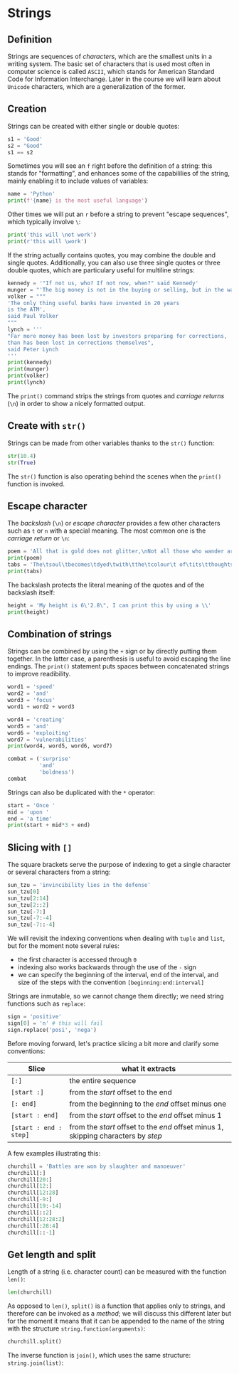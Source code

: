 # Strings

## Definition

Strings are sequences of _characters_, which are the smallest units in a writing system. The basic set of characters that is used most often in computer science is called `ASCII`, which stands for American Standard Code for Information Interchange. Later in the course we will learn about `Unicode` characters, which are a generalization of the former.

## Creation

Strings can be created with either single or double quotes:
```python
s1 = 'Good'
s2 = "Good"
s1 == s2
```

Sometimes you will see an `f` right before the definition of a string: this stands for "formatting", and enhances some of the capabililies of the string, mainly enabling it to include values of variables:

```python
name = 'Python'
print(f'{name} is the most useful language')
```

Other times we will put an `r` before a string to prevent "escape sequences", which typically involve `\`:

```python
print('this will \not work')
print(r'this will \work')
```

If the string actually contains quotes, you may combine the double and single quotes. Additionally, you can also use three single quotes or three double quotes, which are particulary useful for multiline strings:

```python
kennedy = '"If not us, who? If not now, when?" said Kennedy'
munger = "'The big money is not in the buying or selling, but in the waiting', said Charlie Munger"
volker = """
'The only thing useful banks have invented in 20 years
is the ATM',
said Paul Volker
"""
lynch = '''
"Far more money has been lost by investors preparing for corrections,
than has been lost in corrections themselves",
said Peter Lynch
'''
print(kennedy)
print(munger)
print(volker)
print(lynch)
```

The `print()` command strips the strings from quotes and _carriage returns_ (`\n`) in order to show a nicely formatted output.

## Create with `str()`

Strings can be made from other variables thanks to the `str()` function:

```python
str(10.4)
str(True)
```

The `str()` function is also operating behind the scenes when the `print()` function is invoked.

## Escape character

The _backslash_ (`\n`) or _escape character_ provides a few other characters such as `t` or `n` with a special meaning. The most common one is the _carriage return_ or `\n`:

```python
poem = 'All that is gold does not glitter,\nNot all those who wander are lost;\nThe old that is strong does not wither,\nDeep roots are not reached by the frost'
print(poem)
tabs = 'The\tsoul\tbecomes\tdyed\twith\tthe\tcolour\t of\tits\tthoughts.'
print(tabs)
```

The backslash protects the literal meaning of the quotes and of the backslash itself:
```python
height = 'My height is 6\'2.8\", I can print this by using a \\'
print(height)
```

## Combination of strings

Strings can be combined by using the `+` sign or by directly putting them together. In the latter case, a parenthesis is useful to avoid escaping the line endings. The `print()` statement puts spaces between concatenated strings to improve readibility.

```python
word1 = 'speed'
word2 = 'and'
word3 = 'focus'
word1 + word2 + word3
```

```python
word4 = 'creating'
word5 = 'and'
word6 = 'exploiting'
word7 = 'vulnerabilities'
print(word4, word5, word6, word7)
```

```python
combat = ('surprise'
          'and'
          'boldness')
combat
```

Strings can also be duplicated with the `*` operator:

```python
start = 'Once '
mid = 'upon '
end = 'a time'
print(start + mid*3 + end)
```

## Slicing with `[]`
The square brackets serve the purpose of indexing to get a single character or several characters from a string:

```python
sun_tzu = 'invincibility lies in the defense'
sun_tzu[0]
sun_tzu[2:14]
sun_tzu[2::2]
sun_tzu[-7:]
sun_tzu[-7:-4]
sun_tzu[-7::-4]
```

We will revisit the indexing conventions when dealing with `tuple` and `list`, but for the moment note several rules:
- the first character is accessed through `0`
- indexing also works backwards through the use of the `-` sign
- we can specify the beginning of the interval, end of the interval, and size of the steps with the convention `[beginning:end:interval]`

Strings are inmutable, so we cannot change them directly; we need string functions such as `replace`:
```python
sign = 'positive'
sign[0] = 'n' # this will fail
sign.replace('posi', 'nega')
```

Before moving forward, let's practice slicing a bit more and clarify some conventions:

| Slice | what it extracts |
|-------|-------------|
| `[:]` | the entire sequence|
| `[start :]`| from the _start_ offset to the end |
| `[: end]`| from the beginning to the _end_ offset minus one |
| `[start : end]`| from the _start_ offset to the _end_ offset minus 1 |
| `[start : end : step]`| from the _start_ offset to the _end_ offset minus 1, skipping characters by _step_ |

A few examples illustrating this:

```python
churchill = 'Battles are won by slaughter and manoeuver'
churchill[:]
churchill[20:]
churchill[12:]
churchill[12:28]
churchill[-9:]
churchill[19:-14]
churchill[::2]
churchill[12:28:2]
churchill[:28:4]
churchill[::-1]
```
## Get length and split

Length of a string (i.e. character count) can be measured with the function `len()`:
```python
len(churchill)
```

As opposed to `len()`, `split()` is a function that applies only to strings, and therefore can be invoked as a _method_; we will discuss this different later but for the moment it means that it can be appended to the name of the string with the structure `string.function(arguments)`:

```python
churchill.split()
```

The inverse function is `join()`, which uses the same structure: `string.join(list)`:
```python


```
